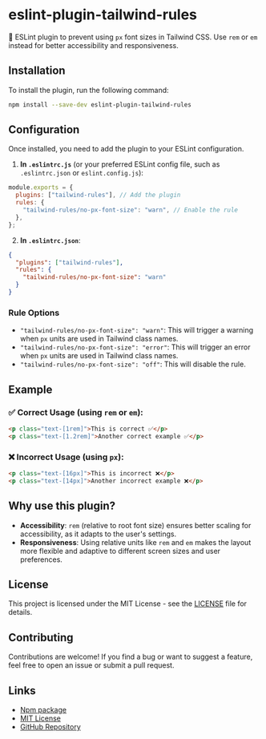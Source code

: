 # eslint-plugin-tailwind-rules

🚫 ESLint plugin to prevent using `px` font sizes in Tailwind CSS. Use `rem` or `em` instead for better accessibility and responsiveness.

## Installation

To install the plugin, run the following command:

```sh
npm install --save-dev eslint-plugin-tailwind-rules
```

## Configuration

Once installed, you need to add the plugin to your ESLint configuration.

1. **In `.eslintrc.js`** (or your preferred ESLint config file, such as `.eslintrc.json` or `eslint.config.js`):

```js
module.exports = {
  plugins: ["tailwind-rules"], // Add the plugin
  rules: {
    "tailwind-rules/no-px-font-size": "warn", // Enable the rule
  },
};
```

2. **In `.eslintrc.json`**:

```json
{
  "plugins": ["tailwind-rules"],
  "rules": {
    "tailwind-rules/no-px-font-size": "warn"
  }
}
```

### Rule Options

- `"tailwind-rules/no-px-font-size": "warn"`: This will trigger a warning when `px` units are used in Tailwind class names.
- `"tailwind-rules/no-px-font-size": "error"`: This will trigger an error when `px` units are used in Tailwind class names.
- `"tailwind-rules/no-px-font-size": "off"`: This will disable the rule.

## Example

### ✅ Correct Usage (using `rem` or `em`):

```html
<p class="text-[1rem]">This is correct ✅</p>
<p class="text-[1.2rem]">Another correct example ✅</p>
```

### ❌ Incorrect Usage (using `px`):

```html
<p class="text-[16px]">This is incorrect ❌</p>
<p class="text-[14px]">Another incorrect example ❌</p>
```

## Why use this plugin?

- **Accessibility**: `rem` (relative to root font size) ensures better scaling for accessibility, as it adapts to the user's settings.
- **Responsiveness**: Using relative units like `rem` and `em` makes the layout more flexible and adaptive to different screen sizes and user preferences.

## License

This project is licensed under the MIT License - see the [LICENSE](LICENSE) file for details.

## Contributing

Contributions are welcome! If you find a bug or want to suggest a feature, feel free to open an issue or submit a pull request.

## Links

- [Npm package](https://www.npmjs.com/package/eslint-plugin-tailwind-rules)
- [MIT License](https://opensource.org/licenses/MIT)
- [GitHub Repository](https://github.com/Rezazare76/tailwind-rules)
